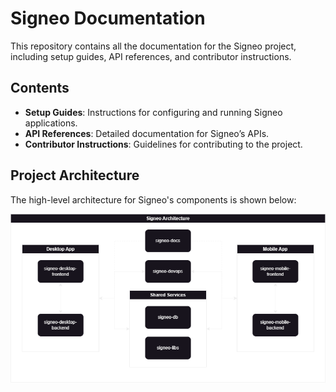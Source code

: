 # Signeo Documentation

This repository contains all the documentation for the Signeo project, including setup guides, API references, and contributor instructions.

## Contents
- **Setup Guides**: Instructions for configuring and running Signeo applications.
- **API References**: Detailed documentation for Signeo’s APIs.
- **Contributor Instructions**: Guidelines for contributing to the project.

## Project Architecture

The high-level architecture for Signeo's components is shown below:

![Signeo Architecture](assets/diagrams/SigneoArchitectureDiagram.png)
